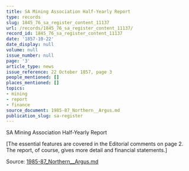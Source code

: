 ```yaml
---
title: SA Mining Association Half-Yearly Report
type: records
slug: 1845_76_sa_register_content_11137
url: /records/1845_76_sa_register_content_11137/
record_id: 1845_76_sa_register_content_11137
date: '1857-10-22'
date_display: null
volume: null
issue_number: null
page: '3'
article_type: news
issue_reference: 22 October 1857, page 3
people_mentioned: []
places_mentioned: []
topics:
- mining
- report
- finance
source_document: 1985-87_Northern__Argus.md
publication_slug: sa-register
---
```


SA Mining Association Half-Yearly Report

[The essential features are covered in the Editorial comments on page 2.  The report, of course, gives more detail and financial statements.]

Source: [1985-87_Northern__Argus.md](/downloads/markdown/1985-87_Northern__Argus.md)
